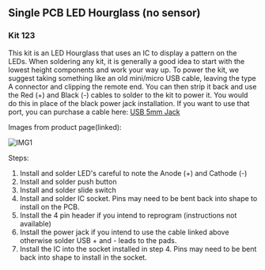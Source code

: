 ## Single PCB LED Hourglass (no sensor)

### Kit 123

This kit is an LED Hourglass that uses an IC to display a pattern on
the LEDs.  When soldering any kit, it is generally a good idea to start
with the lowest height components and work your way up.  To power the
kit, we suggest taking something like an old mini/micro USB cable,
leaving the type A connector and clipping the remote end.  You can then
strip it back and use the Red (+) and Black (-) cables to solder to the
kit to power it.  You would do this in place of the black power jack
installation.  If you want to use that port, you can purchase a cable here:
[USB 5mm Jack](https://www.aliexpress.com/item/USB-2-0-A-Male-To-3-5x1-35mm-3-5mm-Plug-Barrel-Jack-5V-DC/32683489757.html)

Images from product page(linked):

![IMG1](https://ae01.alicdn.com/kf/HTB1680ejvBNTKJjSszeq6Au2VXau.jpg)


Steps:

1. Install and solder LED's careful to note the Anode (+) and Cathode (-)
2. Install and solder push button
3. Install and solder slide switch
4. Install and solder IC socket.  Pins may need to be bent back into shape to
install on the PCB.
5. Install the 4 pin header if you intend to reprogram (instructions not available)
6. Install the power jack if you intend to use the cable linked above otherwise
solder USB + and - leads to the pads.
7. Install the IC into the socket installed in step 4.  Pins may need to
be bent back into shape to install in the socket.
